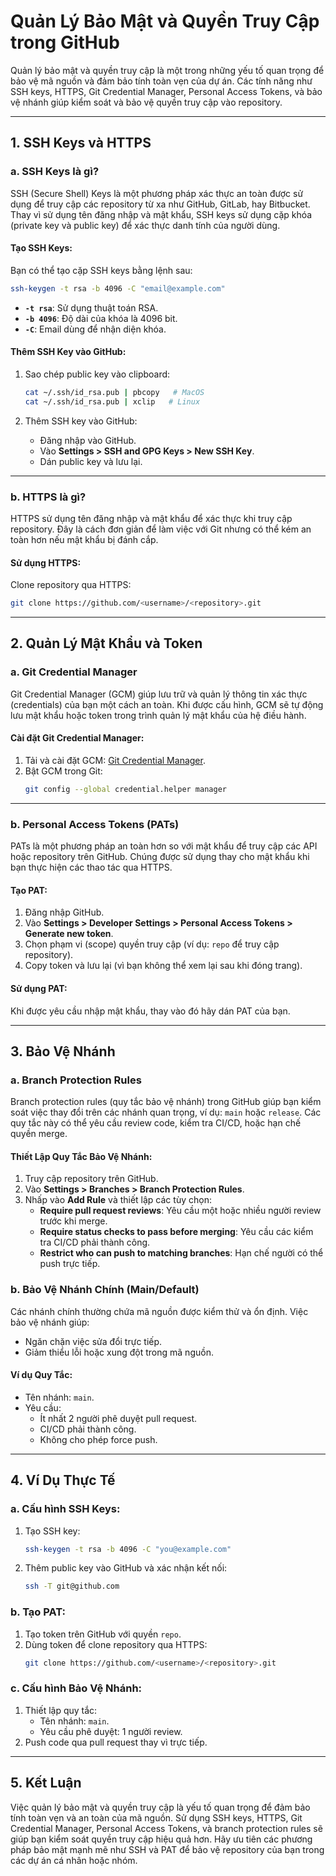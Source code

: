 # Quản Lý Bảo Mật và Quyền Truy Cập trong GitHub

Quản lý bảo mật và quyền truy cập là một trong những yếu tố quan trọng để bảo vệ mã nguồn và đảm bảo tính toàn vẹn của dự án. Các tính năng như SSH keys, HTTPS, Git Credential Manager, Personal Access Tokens, và bảo vệ nhánh giúp kiểm soát và bảo vệ quyền truy cập vào repository.

---

## 1. **SSH Keys và HTTPS**

### a. **SSH Keys là gì?**

SSH (Secure Shell) Keys là một phương pháp xác thực an toàn được sử dụng để truy cập các repository từ xa như GitHub, GitLab, hay Bitbucket. Thay vì sử dụng tên đăng nhập và mật khẩu, SSH keys sử dụng cặp khóa (private key và public key) để xác thực danh tính của người dùng. 

#### Tạo SSH Keys:
Bạn có thể tạo cặp SSH keys bằng lệnh sau:

```bash
ssh-keygen -t rsa -b 4096 -C "email@example.com"
```

- **`-t rsa`**: Sử dụng thuật toán RSA.
- **`-b 4096`**: Độ dài của khóa là 4096 bit.
- **`-C`**: Email dùng để nhận diện khóa.

#### Thêm SSH Key vào GitHub:
1. Sao chép public key vào clipboard:
   ```bash
   cat ~/.ssh/id_rsa.pub | pbcopy   # MacOS
   cat ~/.ssh/id_rsa.pub | xclip   # Linux
   ```

2. Thêm SSH key vào GitHub:
   - Đăng nhập vào GitHub.
   - Vào **Settings > SSH and GPG Keys > New SSH Key**.
   - Dán public key và lưu lại.

---

### b. **HTTPS là gì?**

HTTPS sử dụng tên đăng nhập và mật khẩu để xác thực khi truy cập repository. Đây là cách đơn giản để làm việc với Git nhưng có thể kém an toàn hơn nếu mật khẩu bị đánh cắp.

#### Sử dụng HTTPS:
Clone repository qua HTTPS:

```bash
git clone https://github.com/<username>/<repository>.git
```

---

## 2. **Quản Lý Mật Khẩu và Token**

### a. **Git Credential Manager**

Git Credential Manager (GCM) giúp lưu trữ và quản lý thông tin xác thực (credentials) của bạn một cách an toàn. Khi được cấu hình, GCM sẽ tự động lưu mật khẩu hoặc token trong trình quản lý mật khẩu của hệ điều hành.

#### Cài đặt Git Credential Manager:
1. Tải và cài đặt GCM: [Git Credential Manager](https://github.com/GitCredentialManager/git-credential-manager).
2. Bật GCM trong Git:
   ```bash
   git config --global credential.helper manager
   ```

---

### b. **Personal Access Tokens (PATs)**

PATs là một phương pháp an toàn hơn so với mật khẩu để truy cập các API hoặc repository trên GitHub. Chúng được sử dụng thay cho mật khẩu khi bạn thực hiện các thao tác qua HTTPS.

#### Tạo PAT:
1. Đăng nhập GitHub.
2. Vào **Settings > Developer Settings > Personal Access Tokens > Generate new token**.
3. Chọn phạm vi (scope) quyền truy cập (ví dụ: `repo` để truy cập repository).
4. Copy token và lưu lại (vì bạn không thể xem lại sau khi đóng trang).

#### Sử dụng PAT:
Khi được yêu cầu nhập mật khẩu, thay vào đó hãy dán PAT của bạn.

---

## 3. **Bảo Vệ Nhánh**

### a. **Branch Protection Rules**

Branch protection rules (quy tắc bảo vệ nhánh) trong GitHub giúp bạn kiểm soát việc thay đổi trên các nhánh quan trọng, ví dụ: `main` hoặc `release`. Các quy tắc này có thể yêu cầu review code, kiểm tra CI/CD, hoặc hạn chế quyền merge.

#### Thiết Lập Quy Tắc Bảo Vệ Nhánh:
1. Truy cập repository trên GitHub.
2. Vào **Settings > Branches > Branch Protection Rules**.
3. Nhấp vào **Add Rule** và thiết lập các tùy chọn:
   - **Require pull request reviews**: Yêu cầu một hoặc nhiều người review trước khi merge.
   - **Require status checks to pass before merging**: Yêu cầu các kiểm tra CI/CD phải thành công.
   - **Restrict who can push to matching branches**: Hạn chế người có thể push trực tiếp.

### b. **Bảo Vệ Nhánh Chính (Main/Default)**

Các nhánh chính thường chứa mã nguồn được kiểm thử và ổn định. Việc bảo vệ nhánh giúp:
- Ngăn chặn việc sửa đổi trực tiếp.
- Giảm thiểu lỗi hoặc xung đột trong mã nguồn.

#### Ví dụ Quy Tắc:
- Tên nhánh: `main`.
- Yêu cầu:
  - Ít nhất 2 người phê duyệt pull request.
  - CI/CD phải thành công.
  - Không cho phép force push.

---

## 4. **Ví Dụ Thực Tế**

### a. Cấu hình SSH Keys:
1. Tạo SSH key:
   ```bash
   ssh-keygen -t rsa -b 4096 -C "you@example.com"
   ```
2. Thêm public key vào GitHub và xác nhận kết nối:
   ```bash
   ssh -T git@github.com
   ```

### b. Tạo PAT:
1. Tạo token trên GitHub với quyền `repo`.
2. Dùng token để clone repository qua HTTPS:
   ```bash
   git clone https://github.com/<username>/<repository>.git
   ```

### c. Cấu hình Bảo Vệ Nhánh:
1. Thiết lập quy tắc:
   - Tên nhánh: `main`.
   - Yêu cầu phê duyệt: 1 người review.
2. Push code qua pull request thay vì trực tiếp.

---

## 5. **Kết Luận**

Việc quản lý bảo mật và quyền truy cập là yếu tố quan trọng để đảm bảo tính toàn vẹn và an toàn của mã nguồn. Sử dụng SSH keys, HTTPS, Git Credential Manager, Personal Access Tokens, và branch protection rules sẽ giúp bạn kiểm soát quyền truy cập hiệu quả hơn. Hãy ưu tiên các phương pháp bảo mật mạnh mẽ như SSH và PAT để bảo vệ repository của bạn trong các dự án cá nhân hoặc nhóm.
